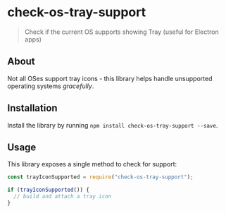 # check-os-tray-support

> Check if the current OS supports showing Tray (useful for Electron apps)

## About
Not all OSes support tray icons - this library helps handle unsupported operating systems _gracefully_.

## Installation
Install the library by running `npm install check-os-tray-support --save`.

## Usage
This library exposes a single method to check for support:

```javascript
const trayIconSupported = require("check-os-tray-support");

if (trayIconSupported()) {
  // build and attach a tray icon
}
```
